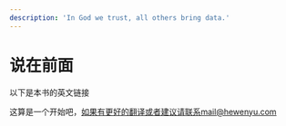 ```yaml
---
description: 'In God we trust, all others bring data.'
---
```


# 说在前面

以下是本书的英文链接

这算是一个开始吧，如果有更好的翻译或者建议请联系mail@hewenyu.com

